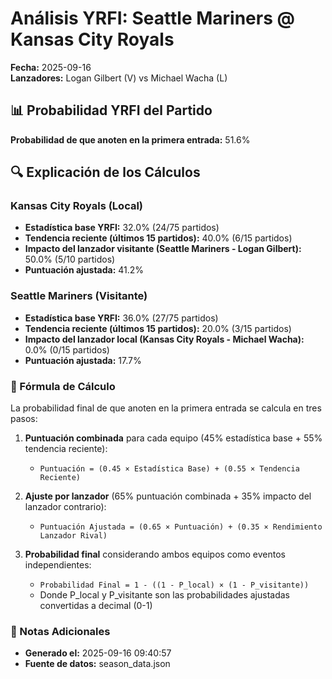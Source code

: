 # Análisis YRFI: Seattle Mariners @ Kansas City Royals

**Fecha:** 2025-09-16  
**Lanzadores:** Logan Gilbert (V) vs Michael Wacha (L)

## 📊 Probabilidad YRFI del Partido

**Probabilidad de que anoten en la primera entrada:** 51.6%

## 🔍 Explicación de los Cálculos

### Kansas City Royals (Local)
- **Estadística base YRFI:** 32.0% (24/75 partidos)
- **Tendencia reciente (últimos 15 partidos):** 40.0% (6/15 partidos)
- **Impacto del lanzador visitante (Seattle Mariners - Logan Gilbert):** 50.0% (5/10 partidos)
- **Puntuación ajustada:** 41.2%

### Seattle Mariners (Visitante)
- **Estadística base YRFI:** 36.0% (27/75 partidos)
- **Tendencia reciente (últimos 15 partidos):** 20.0% (3/15 partidos)
- **Impacto del lanzador local (Kansas City Royals - Michael Wacha):** 0.0% (0/15 partidos)
- **Puntuación ajustada:** 17.7%

### 📝 Fórmula de Cálculo

La probabilidad final de que anoten en la primera entrada se calcula en tres pasos:

1. **Puntuación combinada** para cada equipo (45% estadística base + 55% tendencia reciente):
   - `Puntuación = (0.45 × Estadística Base) + (0.55 × Tendencia Reciente)`

2. **Ajuste por lanzador** (65% puntuación combinada + 35% impacto del lanzador contrario):
   - `Puntuación Ajustada = (0.65 × Puntuación) + (0.35 × Rendimiento Lanzador Rival)`

3. **Probabilidad final** considerando ambos equipos como eventos independientes:
   - `Probabilidad Final = 1 - ((1 - P_local) × (1 - P_visitante))`
   - Donde P_local y P_visitante son las probabilidades ajustadas convertidas a decimal (0-1)

### 📌 Notas Adicionales

- **Generado el:** 2025-09-16 09:40:57
- **Fuente de datos:** season_data.json
